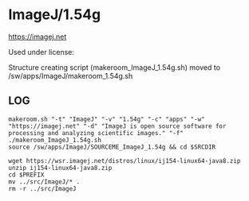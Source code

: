 ImageJ/1.54g
========================

<https://imagej.net>

Used under license:



Structure creating script (makeroom_ImageJ_1.54g.sh) moved to /sw/apps/ImageJ/makeroom_1.54g.sh

LOG
---

    makeroom.sh "-t" "ImageJ" "-v" "1.54g" "-c" "apps" "-w" "https://imagej.net" "-d" "ImageJ is open source software for processing and analyzing scientific images." "-f"
    ./makeroom_ImageJ_1.54g.sh
    source /sw/apps/ImageJ/SOURCEME_ImageJ_1.54g && cd $SRCDIR

    wget https://wsr.imagej.net/distros/linux/ij154-linux64-java8.zip
    unzip ij154-linux64-java8.zip
    cd $PREFIX
    mv ../src/ImageJ/* .
    rm -r ../src/ImageJ

